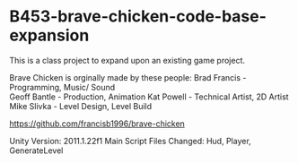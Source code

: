 # B453-brave-chicken-code-base-expansion
This is a class project to expand upon an existing game project.


Brave Chicken is orginally made by these people:
Brad Francis - Programming, Music/ Sound  
Geoff Bantle - Production, Animation
Kat Powell - Technical Artist, 2D Artist
Mike Slivka - Level Design, Level Build

https://github.com/francisb1996/brave-chicken

Unity Version: 2011.1.22f1
Main Script Files Changed: Hud, Player, GenerateLevel
